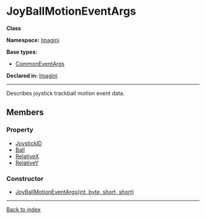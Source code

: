 # JoyBallMotionEventArgs

**Class**

**Namespace:** [Imagini](Imagini.md)

**Base types:**

* [CommonEventArgs](Imagini.CommonEventArgs.md)


**Declared in:** [Imagini](Imagini.md)

------



Describes joystick trackball motion event data.


## Members

### Property
* [JoystickID](Imagini.JoyHatMotionEventArgs.JoystickID.md)
* [Ball](Imagini.JoyBallMotionEventArgs.Ball.md)
* [RelativeX](Imagini.MouseMoveEventArgs.RelativeX.md)
* [RelativeY](Imagini.MouseMoveEventArgs.RelativeY.md)

### Constructor
* [JoyBallMotionEventArgs(int, byte, short, short)](Imagini.JoyBallMotionEventArgs.JoyBallMotionEventArgs(int,byte,short,short).md)

------

[Back to index](index.md)